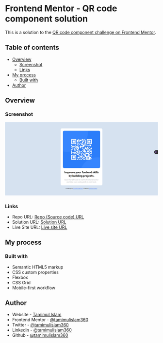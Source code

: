 # Frontend Mentor - QR code component solution

This is a solution to the [QR code component challenge on Frontend Mentor](https://www.frontendmentor.io/challenges/qr-code-component-iux_sIO_H).

## Table of contents

- [Overview](#overview)
  - [Screenshot](#screenshot)
  - [Links](#links)
- [My process](#my-process)
  - [Built with](#built-with)
- [Author](#author)

## Overview

### Screenshot

![screenshot](./images/screenshot.png)


### Links

- Repo URL: [Repo (Source code) URL](https://github.com/tamimulislam360/QR-code-component-frontend-mentor)
- Solution URL: [Solution URL](https://www.frontendmentor.io/solutions/html-css-used-kVWEBh3344)
- Live Site URL: [Live site URL](https://qrcode-component-tamim.netlify.app/)

## My process

### Built with

- Semantic HTML5 markup
- CSS custom properties
- Flexbox
- CSS Grid
- Mobile-first workflow


## Author

- Website - [Tamimul Islam](https://www.tamimul-islam.vercel.app)
- Frontend Mentor - [@tamimulislam360](https://www.frontendmentor.io/profile/tamimulislam360)
- Twitter - [@tamimulislam360](https://www.twitter.com/tamimulislam360)
- Linkedin - [@tamimulislam360](https://www.linkedin.com/in/tamimulislam360)
- Github - [@tamimulislam360](https://www.github.com/tamimulislam360)


